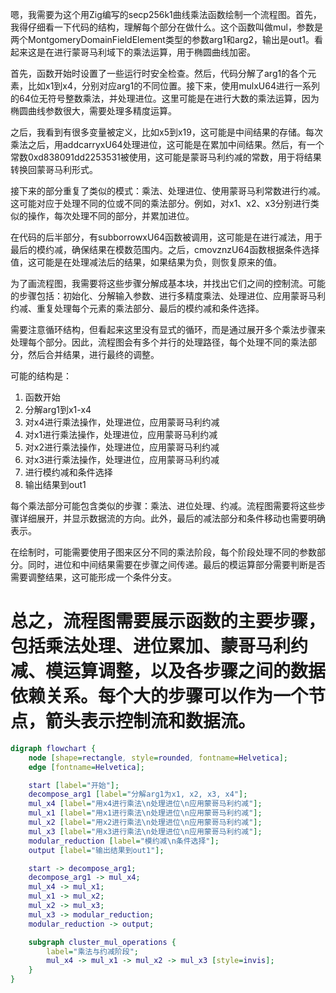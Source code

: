 嗯，我需要为这个用Zig编写的secp256k1曲线乘法函数绘制一个流程图。首先，我得仔细看一下代码的结构，理解每个部分在做什么。这个函数叫做mul，参数是两个MontgomeryDomainFieldElement类型的参数arg1和arg2，输出是out1。看起来这是在进行蒙哥马利域下的乘法运算，用于椭圆曲线加密。

首先，函数开始时设置了一些运行时安全检查。然后，代码分解了arg1的各个元素，比如x1到x4，分别对应arg1的不同位置。接下来，使用mulxU64进行一系列的64位无符号整数乘法，并处理进位。这里可能是在进行大数的乘法运算，因为椭圆曲线参数很大，需要处理多精度运算。

之后，我看到有很多变量被定义，比如x5到x19，这可能是中间结果的存储。每次乘法之后，用addcarryxU64处理进位，这可能是在累加中间结果。然后，有一个常数0xd838091dd2253531被使用，这可能是蒙哥马利约减的常数，用于将结果转换回蒙哥马利形式。

接下来的部分重复了类似的模式：乘法、处理进位、使用蒙哥马利常数进行约减。这可能对应于处理不同的位或不同的乘法部分。例如，对x1、x2、x3分别进行类似的操作，每次处理不同的部分，并累加进位。

在代码的后半部分，有subborrowxU64函数被调用，这可能是在进行减法，用于最后的模约减，确保结果在模数范围内。之后，cmovznzU64函数根据条件选择值，这可能是在处理减法后的结果，如果结果为负，则恢复原来的值。

为了画流程图，我需要将这些步骤分解成基本块，并找出它们之间的控制流。可能的步骤包括：初始化、分解输入参数、进行多精度乘法、处理进位、应用蒙哥马利约减、重复处理每个元素的乘法部分、最后的模约减和条件选择。

需要注意循环结构，但看起来这里没有显式的循环，而是通过展开多个乘法步骤来处理每个部分。因此，流程图会有多个并行的处理路径，每个处理不同的乘法部分，然后合并结果，进行最终的调整。

可能的结构是：

1. 函数开始
2. 分解arg1到x1-x4
3. 对x4进行乘法操作，处理进位，应用蒙哥马利约减
4. 对x1进行乘法操作，处理进位，应用蒙哥马利约减
5. 对x2进行乘法操作，处理进位，应用蒙哥马利约减
6. 对x3进行乘法操作，处理进位，应用蒙哥马利约减
7. 进行模约减和条件选择
8. 输出结果到out1

每个乘法部分可能包含类似的步骤：乘法、进位处理、约减。流程图需要将这些步骤详细展开，并显示数据流的方向。此外，最后的减法部分和条件移动也需要明确表示。

在绘制时，可能需要使用子图来区分不同的乘法阶段，每个阶段处理不同的参数部分。同时，进位和中间结果需要在步骤之间传递。最后的模运算部分需要判断是否需要调整结果，这可能形成一个条件分支。

总之，流程图需要展示函数的主要步骤，包括乘法处理、进位累加、蒙哥马利约减、模运算调整，以及各步骤之间的数据依赖关系。每个大的步骤可以作为一个节点，箭头表示控制流和数据流。
================================================
```dot
digraph flowchart {
    node [shape=rectangle, style=rounded, fontname=Helvetica];
    edge [fontname=Helvetica];

    start [label="开始"];
    decompose_arg1 [label="分解arg1为x1, x2, x3, x4"];
    mul_x4 [label="用x4进行乘法\n处理进位\n应用蒙哥马利约减"];
    mul_x1 [label="用x1进行乘法\n处理进位\n应用蒙哥马利约减"];
    mul_x2 [label="用x2进行乘法\n处理进位\n应用蒙哥马利约减"];
    mul_x3 [label="用x3进行乘法\n处理进位\n应用蒙哥马利约减"];
    modular_reduction [label="模约减\n条件选择"];
    output [label="输出结果到out1"];

    start -> decompose_arg1;
    decompose_arg1 -> mul_x4;
    mul_x4 -> mul_x1;
    mul_x1 -> mul_x2;
    mul_x2 -> mul_x3;
    mul_x3 -> modular_reduction;
    modular_reduction -> output;

    subgraph cluster_mul_operations {
        label="乘法与约减阶段";
        mul_x4 -> mul_x1 -> mul_x2 -> mul_x3 [style=invis];
    }
}
```